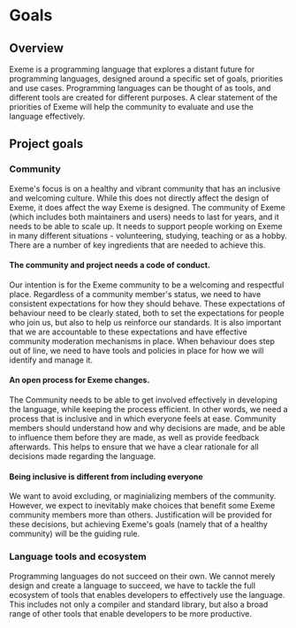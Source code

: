 <!-- Part of the Exeme language project, under the MIT license. See '/LICENSE' for license information. SPDX-License-Identifier: MIT License. -->

# Goals

## Overview

Exeme is a programming language that explores a distant future for programming languages, designed around a specific set of goals, priorities and use cases. Programming languages can be thought of as tools, and different tools are created for different purposes. A clear statement of the priorities of Exeme will help the community to evaluate and use the language effectively.

## Project goals

### Community

Exeme's focus is on a healthy and vibrant community that has an inclusive and welcoming culture. While this does not directly affect the design of Exeme, it does affect the way Exeme is designed. The community of Exeme (which includes both maintainers and users) needs to last for years, and it needs to be able to scale up. It needs to support people working on Exeme in many different situations - volunteering, studying, teaching or as a hobby. There are a number of key ingredients that are needed to achieve this.

#### The community and project needs a code of conduct.

Our intention is for the Exeme community to be a welcoming and respectful place. Regardless of a community member's status, we need to have consistent expectations for how they should behave. These expectations of behaviour need to be clearly stated, both to set the expectations for people who join us, but also to help us reinforce our standards. It is also important that we are accountable to these expectations and have effective community moderation mechanisms in place. When behaviour does step out of line, we need to have tools and policies in place for how we will identify and manage it.

#### An open process for Exeme changes.

The Community needs to be able to get involved effectively in developing the language, while keeping the process efficient. In other words, we need a process that is inclusive and in which everyone feels at ease. Community members should understand how and why decisions are made, and be able to influence them before they are made, as well as provide feedback afterwards. This helps to ensure that we have a clear rationale for all decisions made regarding the language.

#### Being inclusive is different from including everyone

We want to avoid excluding, or maginializing members of the community. However, we expect to inevitably make choices that benefit some Exeme community members more than others. Justification will be provided for these decisions, but achieving Exeme's goals (namely that of a healthy community) will be the guiding rule.

### Language tools and ecosystem

Programming languages do not succeed on their own. We cannot merely design and create a language to succeed, we have to tackle the full ecosystem of tools that enables developers to effectively use the language. This includes not only a compiler and standard library, but also a broad range of other tools that enable developers to be more productive.